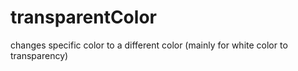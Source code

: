 # transparentColor
changes specific color to a different color (mainly for white color to transparency)

